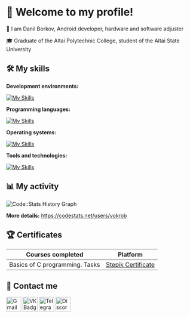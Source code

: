 # 🚀 Welcome to my profile!

👋 I am Danil Borkov, Android developer, hardware and software adjuster

🎓 Graduate of the Altai Polytechnic College, student of the Altai State University

## 🛠️ My skills

**Development environments:**

[![My Skills](https://skillicons.dev/icons?i=androidstudio,visualstudio&theme=light)](https://skillicons.dev)

**Programming languages:**

[![My Skills](https://skillicons.dev/icons?i=java,kotlin,c,py&theme=light)](https://skillicons.dev)

**Operating systems:**

[![My Skills](https://skillicons.dev/icons?i=windows,linux,ubuntu&theme=light)](https://skillicons.dev)

**Tools and technologies:**

[![My Skills](https://skillicons.dev/icons?i=git,gradle,sqlite,firebase,figma,bash,powershell&theme=light)](https://skillicons.dev)

## 📊 My activity

<img src="https://codestats-readme.wegfan.cn/history-graph/vokrob?history_days=30&width=500&height=200" alt="Code::Stats History Graph"/>

**More details:** https://codestats.net/users/vokrob

## 🏆 Certificates

<aside>
  
| Courses completed | Platform |
| ---              | ---       |
| Basics of C programming. Tasks | [Stepik Certificate](https://stepik.org/cert/2489931?lang=en) |

</aside>

## 🤝 Contact me

<div>
  <a href="mailto:vokrob1337@gmail.com"><img src="https://cdn-icons-png.flaticon.com/512/5968/5968534.png" width="40" height="40" alt="Gmail"></a>
  <a href="https://vk.com/vokrob" target="_blank"><img src="https://cdn-icons-png.flaticon.com/512/145/145813.png" width="40" height="40" alt="VK Badge"></a> 
  <a href="https://t.me/vokrob" target="_blank"><img src="https://cdn-icons-png.flaticon.com/512/2111/2111646.png" width="40" height="40" alt="Telegram"></a>
  <a href="https://discord.com/users/vokrob" target="_blank"><img src="https://cdn-icons-png.flaticon.com/512/5968/5968756.png" width="40" height="40" alt="Discord"></a> 

</div>
